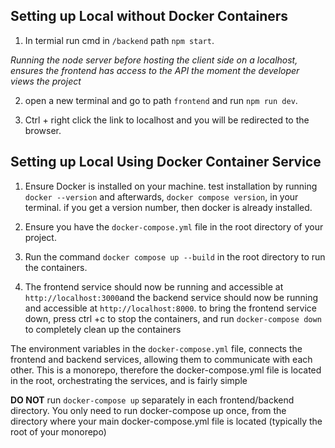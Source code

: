 
## Setting up Local __without__ Docker Containers

1. In termial run cmd in `/backend` path  `npm start`. 

_Running the node server before hosting the client side on a localhost, ensures the frontend has access to the API the moment the developer views the project_

2. open a new terminal and go to path `frontend` and run `npm run dev`. 

3. Ctrl + right click the link to localhost and you will be redirected to the browser. 


## Setting up Local Using Docker Container Service  

1. Ensure Docker is installed on your machine.
test installation by running `docker --version` and afterwards, `docker compose version`, in your terminal.
if you get a version number, then docker is already installed.

2. Ensure you have the `docker-compose.yml` file in the root directory of your project.

3. Run the command `docker compose up --build` in the root directory to run the containers.

4. The frontend service should now be running and accessible at `http://localhost:3000`and the backend service should now be running and accessible at `http://localhost:8000`.
to bring the frontend service down,  press ctrl +c to stop the containers, and 
run `docker-compose down` to completely clean up the containers

 The environment variables in the `docker-compose.yml` file, connects the frontend and backend services, allowing them to communicate with each other. This is a monorepo, therefore the docker-compose.yml file is located in the root, orchestrating the services, and is fairly simple


**DO NOT** run `docker-compose up` separately in each frontend/backend directory.
You only need to run docker-compose up once, from the directory where your main 
docker-compose.yml file is located (typically the root of your monorepo)